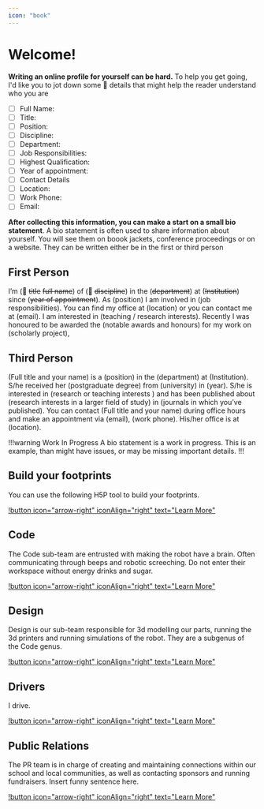 ```yaml
---
icon: "book"
---
```


# Welcome!


**Writing an online profile for yourself can be hard.**
To help you get going, I'd like you to jot down some :memo: details that might help the reader understand who you are
- [ ] Full Name: 
- [ ] Title: 
- [ ] Position:
- [ ] Discipline:
- [ ] Department:
- [ ] Job Responsibilities:
- [ ] Highest Qualification:
- [ ] Year of appointment:
- [ ] Contact Details
- [ ] Location:
- [ ] Work Phone: 
- [ ] Email: 

**After collecting this information, you can make a start on a small bio statement**.  A bio statement is often used to share information about yourself. You will see them on boook jackets, conference proceedings or on a website. They can be written  either be in the first or third person


## **First Person**
I’m (:memo: ~~title~~ ~~full name~~) of (:memo: ~~discipline~~) in the (~~department~~) at (~~Institution~~) since (~~year of appointment~~).  As (position) I am involved in (job responsibilities). You can find my office at (location) or you can contact me at (email). I am interested in (teaching / research interests). Recently I was honoured to be awarded the (notable awards and honours) for my work on (scholarly project),

## **Third Person**
(Full title and your name) is a (position) in the (department) at (Institution). S/he received her (postgraduate degree) from (university) in (year). S/he is interested in (research or teaching interests ) and has been published about (research interests in a larger field of study)  in (journals in which you’ve published). You can contact (Full title and your name) during office hours and make an appointment via (email), (work phone). His/her office is at (location). 

!!!warning Work In Progress
A bio statement is a work in progress. This is an example, than might have issues, or may be missing important details.
!!!

## Build your footprints
You can use the following H5P tool to build your footprints.

[!button icon="arrow-right" iconAlign="right" text="Learn More"](/build)

## Code
The Code sub-team are entrusted with making the robot have a brain. Often communicating through beeps and robotic screeching. Do not enter their workspace without energy drinks and sugar.

[!button icon="arrow-right" iconAlign="right" text="Learn More"](/code) 

## Design
Design is our sub-team responsible for 3d modelling our parts, running the 3d printers and running simulations of the robot. They are a subgenus of the Code genus.

[!button icon="arrow-right" iconAlign="right" text="Learn More"](/design)

## Drivers
I drive.

[!button icon="arrow-right" iconAlign="right" text="Learn More"](/drive)



## Public Relations
The PR team is in charge of creating and maintaining connections within our school and local communities, as well as contacting sponsors and running fundraisers. Insert funny sentence here.

[!button icon="arrow-right" iconAlign="right" text="Learn More"](/pr)
